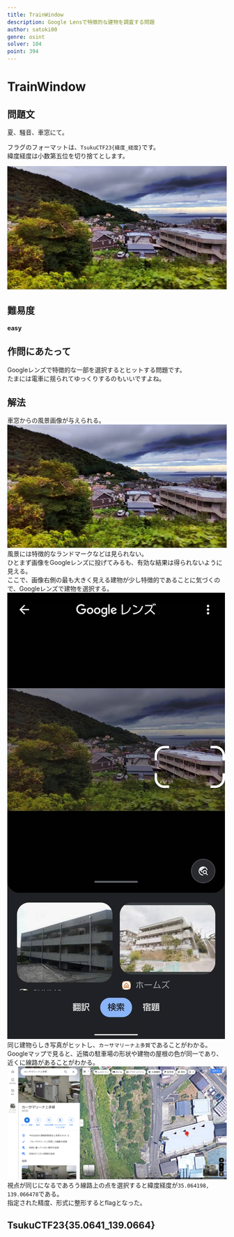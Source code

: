```yaml
---
title: TrainWindow
description: Google Lensで特徴的な建物を調査する問題
author: satoki00
genre: osint
solver: 104
point: 394
---
```



# TrainWindow

## 問題文
夏、騒音、車窓にて。  

フラグのフォーマットは、`TsukuCTF23{緯度_経度}`です。  
緯度経度は小数第五位を切り捨てとします。  

![TrainWindow.jpg](images/TrainWindow.jpg)  

## 難易度
**easy**  

## 作問にあたって
Googleレンズで特徴的な一部を選択するとヒットする問題です。  
たまには電車に揺られてゆっくりするのもいいですよね。  

## 解法
車窓からの風景画像が与えられる。  
![TrainWindow.jpg](images/TrainWindow.jpg)  
風景には特徴的なランドマークなどは見られない。  
ひとまず画像をGoogleレンズに投げてみるも、有効な結果は得られないように見える。  
ここで、画像右側の最も大きく見える建物が少し特徴的であることに気づくので、Googleレンズで建物を選択する。  
![glens.jpg](images/glens.jpg)  
同じ建物らしき写真がヒットし、`カーサマリーナ上多賀`であることがわかる。  
Googleマップで見ると、近隣の駐車場の形状や建物の屋根の色が同一であり、近くに線路があることがわかる。  
![gmaps.png](images/gmaps.png)  
視点が同じになるであろう線路上の点を選択すると緯度経度が`35.064198, 139.066478`である。  
指定された精度、形式に整形するとflagとなった。  

## TsukuCTF23{35.0641_139.0664}
